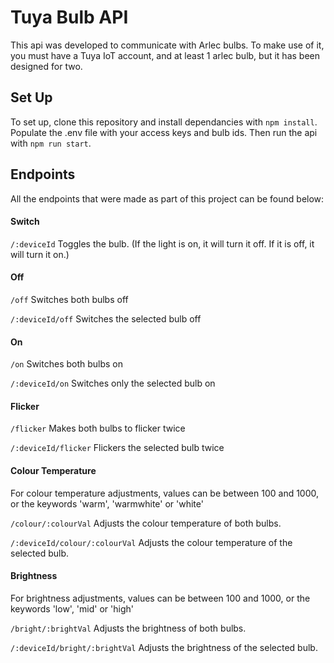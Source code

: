 # Tuya Bulb API
This api was developed to communicate with Arlec bulbs. To make use of it, you must have a Tuya IoT account, and at least 1 arlec bulb, but it has been designed for two.

## Set Up

To set up, clone this repository and install dependancies with `npm install`.
Populate the .env file with your access keys and bulb ids.
Then run the api with `npm run start`.

## Endpoints

All the endpoints that were made as part of this project can be found below:

#### Switch
`/:deviceId`
Toggles the bulb. (If the light is on, it will turn it off. If it is off, it will turn it on.)

#### Off

`/off`
Switches both bulbs off

`/:deviceId/off`
Switches the selected bulb off

#### On

`/on`
Switches both bulbs on

`/:deviceId/on`
Switches only the selected bulb on

#### Flicker

`/flicker`
Makes both bulbs to flicker twice

`/:deviceId/flicker`
Flickers the selected bulb twice

#### Colour Temperature

For colour temperature adjustments, values can be between 100 and 1000, or the keywords 'warm', 'warmwhite' or 'white'


`/colour/:colourVal`
Adjusts the colour temperature of both bulbs.

`/:deviceId/colour/:colourVal`
Adjusts the colour temperature of the selected bulb.

#### Brightness

For brightness adjustments, values can be between 100 and 1000, or the keywords 'low', 'mid' or 'high'


`/bright/:brightVal`
Adjusts the brightness of both bulbs.

`/:deviceId/bright/:brightVal`
Adjusts the brightness of the selected bulb.

